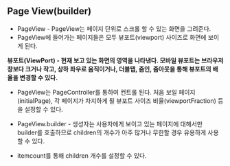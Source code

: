 ## Page View(builder)

- PageView - PageView는 페이지 단위로 스크롤 할 수 있는 화면을 그려준다.
- PageView에 들어가는 페이지들은 모두 뷰포트(viewport) 사이즈로 화면에 보이게 된다.

**뷰포트(ViewPort) - 현재 보고 있는 화면의 영역을 나타낸다. 모바일 뷰포트는 브라우저 창보다 크거나 작고, 상하 좌우로 움직이거나, 더블탭, 줌인, 줌아웃을 통해 뷰포트의 배율을 변경할 수 있다.**

- PageView는 PageController를 통하여 컨트롤 된다. 처음 보일 페이지 (initialPage), 각 페이지가 차지하게 될 뷰포트 사이즈 비율(viewportFraction) 등을 설정할 수 있다.

- PageView.builder - 생성자는 사용자에게 보이고 있는 페이지에 대해서만 builder를 호출하므로 children의 개수가 아주 많거나 무한할 경우 유용하게 사용할 수 있다.
- itemcount를 통해 children 개수를 설정할 수 있다.